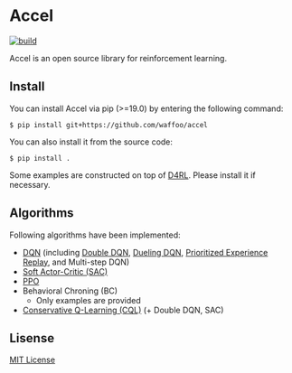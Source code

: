 # Accel
[![build](https://img.shields.io/circleci/build/github/waffoo/accel?logo=circleci)](https://app.circleci.com/pipelines/github/waffoo/accel)

Accel is an open source library for reinforcement learning.

## Install
You can install Accel via pip (>=19.0) by entering the following command:
```
$ pip install git+https://github.com/waffoo/accel
```

You can also install it from the source code:
```
$ pip install .
```

Some examples are constructed on top of [D4RL](https://github.com/rail-berkeley/d4rl). Please install it if necessary.

## Algorithms
Following algorithms have been implemented:
- [DQN](https://web.stanford.edu/class/psych209/Readings/MnihEtAlHassibis15NatureControlDeepRL.pdf)
  (including [Double DQN](https://arxiv.org/abs/1509.06461), [Dueling DQN](https://arxiv.org/abs/1511.06581), [Prioritized Experience Replay](https://arxiv.org/abs/1511.05952), and Multi-step DQN)
- [Soft Actor-Critic (SAC)](https://arxiv.org/abs/1801.01290)
- [PPO](https://arxiv.org/abs/1707.06347)
- Behavioral Chroning (BC)
  - Only examples are provided
- [Conservative Q-Learning (CQL)](https://arxiv.org/abs/2006.04779) (+ Double DQN, SAC)

## Lisense
[MIT License](LICENSE)
